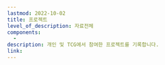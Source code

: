 ```yaml
---
lastmod: 2022-10-02
title: 프로젝트
level_of_description: 자료전체
components: 
  - 
description: 개인 및 TCG에서 참여한 프로젝트를 기록합니다. 
link:
---
```

